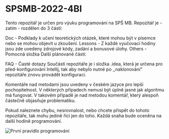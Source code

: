 # SPSMB-2022-4BI

Tento repozitář je určen pro výuku programování na SPŠ MB. Repozitář je - zatím - rozdělen do 3 částí:

Doc - Podklady k učení teoretických otázek, které mohou být v písemce nebo se mohou objevit u zkoušení.
Lessons - Z každé vyučovací hodiny jsou zde uvedeny zdrojové kódy, zadání a bonusové úlohy.
Others - Pomocná složka
Další plánované části:

FAQ - Časté dotazy
Součástí repozitáře je i složka .idea, která je určena pro před-konfigurování Intellij, tak aby nebylo nutné po ,,naklonování” repozitáře znovu provádět konfiguraci.

Komentáře nad metodami jsou uvedeny v českém jazyce pro lepší pochopitelnost. V některých případech nemusí být úplně jasné jak algoritmu má fungovat. V takovém případě je nad metodou komentář, který alespoň částečně objasňuje problematiku.

Pokud naleznete chybu, nesrovnalost, nebo chcete přispět do tohoto repozitáře, tak mohu jedině říci jen do toho. Každá snaha bude oceněna na další hodině programování.

![První pravidlo programování](/Others/img/first_rule.png)
